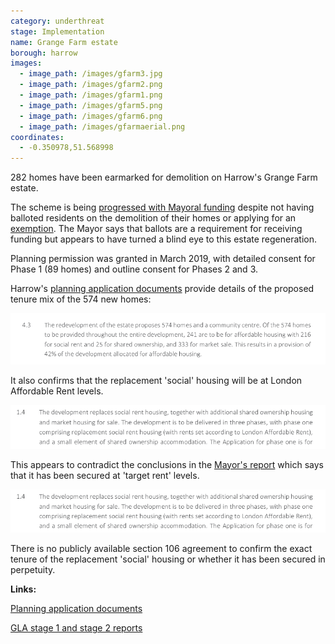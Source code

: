 ```yaml
---
category: underthreat
stage: Implementation
name: Grange Farm estate 
borough: harrow
images:
  - image_path: /images/gfarm3.jpg
  - image_path: /images/gfarm2.png
  - image_path: /images/gfarm1.png
  - image_path: /images/gfarm5.png
  - image_path: /images/gfarm6.png
  - image_path: /images/gfarmaerial.png
coordinates: 
  - -0.350978,51.568998
---
```

282 homes have been earmarked for demolition on Harrow's Grange Farm estate.

The scheme is being [progressed with Mayoral funding](/approved/funding) despite not having balloted residents on the demolition of their homes or applying for an [exemption](/approved/ballotexemptions). The Mayor says that ballots are a requirement for receiving funding but appears to have turned a blind eye to this estate regeneration. 

Planning permission was granted in March 2019, with detailed consent for Phase 1 (89 homes) and outline consent for Phases 2 and 3.

Harrow's [planning application documents](https://planningsearch.harrow.gov.uk/civica/Resource/Civica/Handler.ashx/Doc/pagestream?cd=inline&pdf=true&docno=10424727) provide details of the proposed tenure mix of the 574 new homes:

<img src="/images/grangefarmsr2.png" class="img-fluid rounded img-thumbnail">

It also confirms that the replacement 'social' housing will be at London Affordable Rent levels.

<img src="/images/grangefarmsr.png" class="img-fluid rounded img-thumbnail">

This appears to contradict the conclusions in the [Mayor's report](https://www.london.gov.uk/sites/default/files/public%3A//public%3A//PAWS/media_id_460660///grange_farm_estate_report.pdf) which says that it has been secured at 'target rent' levels.

<img src="/images/grangefarmsr.png" class="img-fluid rounded img-thumbnail">

There is no publicly available section 106 agreement to confirm the exact tenure of the replacement 'social' housing or whether it has been secured in perpetuity.

__Links:__

[Planning application documents](https://planningsearch.harrow.gov.uk/planning/search-applications#VIEW?RefType=GFPlanning&KeyNo=852234&KeyText=Subject)

[GLA stage 1 and stage 2 reports](https://www.london.gov.uk/sites/default/files/public%3A//public%3A//PAWS/media_id_460660///grange_farm_estate_report.pdf)
